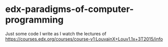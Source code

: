 # edx-paradigms-of-computer-programming

Just some code I write as I watch the lectures of https://courses.edx.org/courses/course-v1:LouvainX+Louv1.1x+3T2015/info
